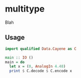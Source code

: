 multitype
==========

Blah

Usage
-----

```haskell
import qualified Data.Cayene as C

main :: IO ()
main = do
  let x = (0, AnalogIn 4.48)
  print $ C.decode $ C.encode x
```
